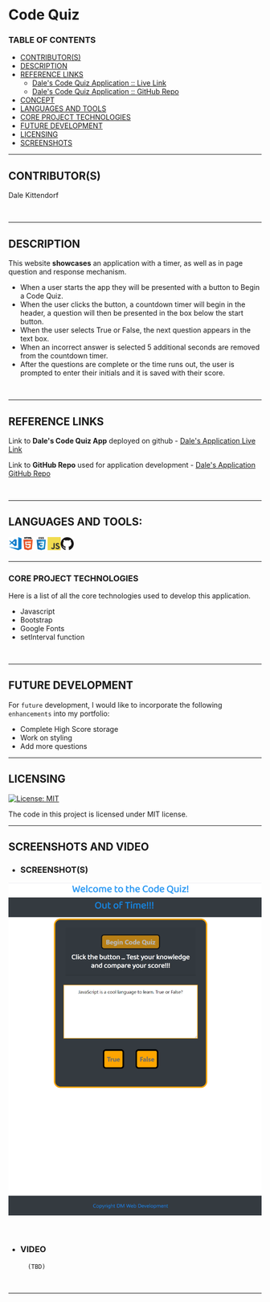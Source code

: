 # Code Quiz

### TABLE OF CONTENTS

- [CONTRIBUTOR(S)](#CONTRIBUTOR(S))
- [DESCRIPTION](#DESCRIPTION)
- [REFERENCE LINKS](#REFERENCE-LINKS)
  - [Dale's Code Quiz Application :: Live Link](https://drkittendorf.github.io/04CodeQuiz/)
  - [Dale's Code Quiz Application :: GitHub Repo](https://github.com/drkittendorf/04CodeQuiz/)
- [CONCEPT](#CONCEPT)
- [LANGUAGES AND TOOLS](#LANGUAGES-AND-TOOLS)
- [CORE PROJECT TECHNOLOGIES](#CORE-PROJECT-TECHNOLOGIES)
- [FUTURE DEVELOPMENT](#FUTURE-DEVELOPMENT)
- [LICENSING](#LICENSING)
- [SCREENSHOTS](#SCREENSHOTS-AND-VIDEO)

---
## CONTRIBUTOR(S)
Dale Kittendorf

<br>

---

## DESCRIPTION

This website **showcases** an application with a timer, as well as in page question and response mechanism.


- When a user starts the app they will be presented with a button to Begin a Code Quiz.
- When the user clicks the button, a countdown timer will begin in the header,
a question will then be presented in the box below the start button.
- When the user selects True or False, the next question appears in the text box.
- When an incorrect answer is selected 5 additional seconds are removed from the countdown timer.
- After the questions are complete or the time runs out,
the user is prompted to enter their initials and it is saved with their score.

<br>

---

## REFERENCE LINKS

Link to **Dale's Code Quiz App** deployed on github - [Dale's Application Live Link](https://dales-google-books-app.herokuapp.com/)

Link to **GitHub Repo** used for application development - [Dale's Application GitHub Repo](https://github.com/drkittendorf/04CodeQuiz)

<br>

---

## LANGUAGES AND TOOLS:
<img align="left" alt="Visual Studio Code" width="26px" src="https://raw.githubusercontent.com/github/explore/80688e429a7d4ef2fca1e82350fe8e3517d3494d/topics/visual-studio-code/visual-studio-code.png" />
<img align="left" alt="HTML5" width="26px" src="https://raw.githubusercontent.com/github/explore/80688e429a7d4ef2fca1e82350fe8e3517d3494d/topics/html/html.png" />
<img align="left" alt="CSS3" width="26px" src="https://raw.githubusercontent.com/github/explore/80688e429a7d4ef2fca1e82350fe8e3517d3494d/topics/css/css.png" />
<img align="left" alt="JavaScript" width="26px" src="https://raw.githubusercontent.com/github/explore/80688e429a7d4ef2fca1e82350fe8e3517d3494d/topics/javascript/javascript.png" />
<img align="left" alt="GitHub" width="26px" src="https://raw.githubusercontent.com/github/explore/78df643247d429f6cc873026c0622819ad797942/topics/github/github.png" />

<br>
<br>

---

### CORE PROJECT TECHNOLOGIES

Here is a list of all the core technologies used to develop this application.

- Javascript
- Bootstrap
- Google Fonts
- setInterval function

<br>

---

## FUTURE DEVELOPMENT

For `future` development, I would like to incorporate the following `enhancements` into my portfolio:

- Complete High Score storage
- Work on styling
- Add more questions


---


## LICENSING
[![License: MIT](https://img.shields.io/badge/License-MIT-yellow.svg)](https://opensource.org/licenses/MIT)  

The code in this project is licensed under MIT license.

---

## SCREENSHOTS AND VIDEO

- ### SCREENSHOT(S)  

![Screenshot](assets/images/Screenshot_of_Code_Quiz.png "Code Quiz")

<br>


- ### VIDEO
        (TBD)
<br>

---
